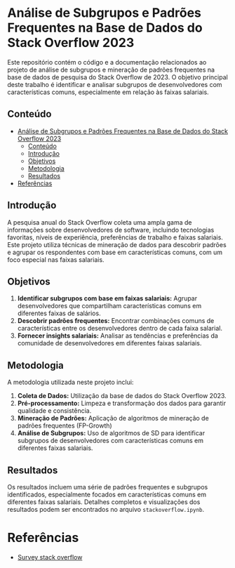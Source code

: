 # Análise de Subgrupos e Padrões Frequentes na Base de Dados do Stack Overflow 2023

Este repositório contém o código e a documentação relacionados ao projeto de análise de subgrupos e mineração de padrões frequentes na base de dados de pesquisa do Stack Overflow de 2023. O objetivo principal deste trabalho é identificar e analisar subgrupos de desenvolvedores com características comuns, especialmente em relação às faixas salariais.

## Conteúdo

- [Análise de Subgrupos e Padrões Frequentes na Base de Dados do Stack Overflow 2023](#análise-de-subgrupos-e-padrões-frequentes-na-base-de-dados-do-stack-overflow-2023)
  - [Conteúdo](#conteúdo)
  - [Introdução](#introdução)
  - [Objetivos](#objetivos)
  - [Metodologia](#metodologia)
  - [Resultados](#resultados)
- [Referências](#referências)
## Introdução

A pesquisa anual do Stack Overflow coleta uma ampla gama de informações sobre desenvolvedores de software, incluindo tecnologias favoritas, níveis de experiência, preferências de trabalho e faixas salariais. Este projeto utiliza técnicas de mineração de dados para descobrir padrões e agrupar os respondentes com base em características comuns, com um foco especial nas faixas salariais.

## Objetivos

1. **Identificar subgrupos com base em faixas salariais:** Agrupar desenvolvedores que compartilham características comuns em diferentes faixas de salários.
2. **Descobrir padrões frequentes:** Encontrar combinações comuns de características entre os desenvolvedores dentro de cada faixa salarial.
3. **Fornecer insights salariais:** Analisar as tendências e preferências da comunidade de desenvolvedores em diferentes faixas salariais.

## Metodologia

A metodologia utilizada neste projeto inclui:

1. **Coleta de Dados:** Utilização da base de dados do Stack Overflow 2023.
2. **Pré-processamento:** Limpeza e transformação dos dados para garantir qualidade e consistência.
3. **Mineração de Padrões:** Aplicação de algoritmos de mineração de padrões frequentes (FP-Growth)
4. **Análise de Subgrupos:** Uso de algoritmos de SD para identificar subgrupos de desenvolvedores com características comuns em diferentes faixas salariais.

## Resultados

Os resultados incluem uma série de padrões frequentes e subgrupos identificados, especialmente focados em características comuns em diferentes faixas salariais. Detalhes completos e visualizações dos resultados podem ser encontrados no arquivo `stackoverflow.ipynb`.


# Referências

- [Survey stack overflow](https://survey.stackoverflow.co/2023)